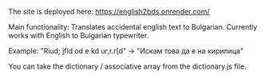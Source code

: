 The site is deployed here: https://english2bds.onrender.com/

Main functionality: Translates accidental english text to Bulgarian.
Currently works with English to Bulgarian typewriter.

Example:
"Riud; jfld od e kd ur,r.r[d" -> "Искам това да е на кирилица"

You can take the dictionary / associative array from the dictionary.js file.
